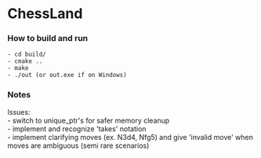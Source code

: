# ChessLand



### How to build and run

	- cd build/  
	- cmake ..  
	- make  
	- ./out (or out.exe if on Windows)

### Notes


Issues:  
	- switch to unique_ptr's for safer memory cleanup  
	- implement and recognize 'takes' notation  
	- implement clarifying moves (ex. N3d4, Nfg5) and give 'invalid move' when moves are ambiguous (semi rare scenarios) 
